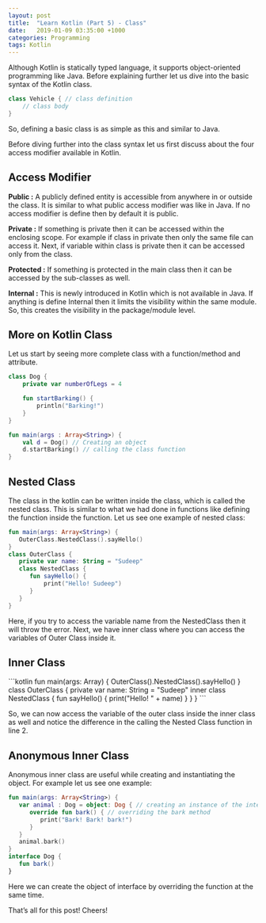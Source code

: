 ```yaml
---
layout: post
title:  "Learn Kotlin (Part 5) - Class"
date:   2019-01-09 03:35:00 +1000
categories: Programming
tags: Kotlin
---
```

Although Kotlin is statically typed language, it supports object-oriented programming like Java. Before explaining further let us dive into the basic syntax of the Kotlin class.

```kotlin
class Vehicle { // class definition
    // class body
}
```
So, defining a basic class is as simple as this and similar to Java.

Before diving further into the class syntax let us first discuss about the four access modifier available in Kotlin.

<h2>Access Modifier</h2>

<b>Public :</b> A publicly defined entity is accessible from anywhere in or outside the class. It is similar to what public access modifier was like in Java. If no access modifier is define then by default it is public.

<b>Private :</b> If something is private then it can be accessed within the enclosing scope. For example if class in private then only the same file can access it. Next, if variable within class is private then it can be accessed only from the class.

<b>Protected :</b> If something is protected in the main class then it can be accessed by the sub-classes as well.

<b>Internal :</b> This is newly introduced in Kotlin which is not available in Java. If anything is define Internal then it limits the visibility within the same module. So, this creates the visibility in the package/module level.

<h2>More on Kotlin Class</h2>
Let us start by seeing more complete class with a function/method and attribute.

```kotlin
class Dog {
    private var numberOfLegs = 4

    fun startBarking() {
        println("Barking!")
    }
}

fun main(args : Array<String>) {
    val d = Dog() // Creating an object
    d.startBarking() // calling the class function
}
```

<h2>Nested Class</h2>
The class in the kotlin can be written inside the class, which is called the nested class. This is similar to what we had done in functions like defining the function inside the function. Let us see one example of nested class:

```kotlin
fun main(args: Array<String>) {
   OuterClass.NestedClass().sayHello()
}
class OuterClass {
   private var name: String = "Sudeep"
   class NestedClass {
      fun sayHello() {
          print("Hello! Sudeep")
      }
   }
}
```
Here, if you try to access the variable name from the NestedClass then it will throw the error. Next, we have inner class where you can access the variables of Outer Class inside it.

<h2>Inner Class</h2>
```kotlin
fun main(args: Array<String>) {
   OuterClass().NestedClass().sayHello()
}
class OuterClass {
   private var name: String = "Sudeep"
   inner class NestedClass {
      fun sayHello() {
          print("Hello! " + name)
      }
   }
}
```

So, we can now access the variable of the outer class inside the inner class as well and notice the difference in the calling the Nested Class function in line 2.

<h2>Anonymous Inner Class</h2>
Anonymous inner class are useful while creating and instantiating the object. For example let us see one example:

```kotlin
fun main(args: Array<String>) {
   var animal : Dog = object: Dog { // creating an instance of the interface Dog
      override fun bark() { // overriding the bark method
         print("Bark! Bark! bark!")
      }
   }
   animal.bark()
}
interface Dog {
   fun bark()
}
```
Here we can create the object of interface by overriding the function at the same time.

That’s all for this post! Cheers!
